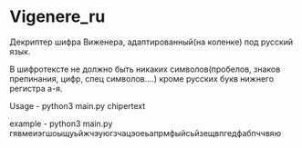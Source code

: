 # Vigenere_ru
Декриптер шифра Виженера, адаптированный(на коленке) под русский язык.

В шифротексте не должно быть никаких символов(пробелов, знаков препинания, цифр, спец символов....) кроме русских букв нижнего регистра а-я.

Usage - python3 main.py chipertext

example - python3 main.py гявмеиэгшоыщуьйжчэуюгзчацэоеьапрмфыйсьйзещвпгедфабпччвяю

